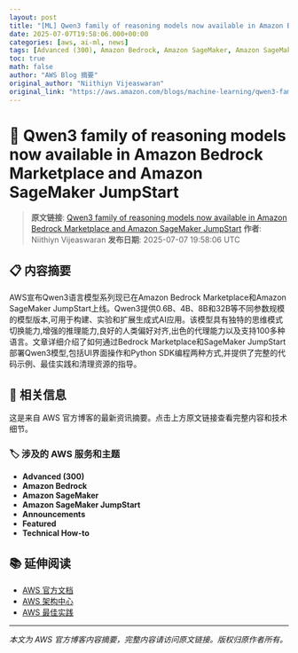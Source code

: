 ```yaml
---
layout: post
title: "[ML] Qwen3 family of reasoning models now available in Amazon Bedrock Marketplace and Amazon SageMaker JumpStart"
date: 2025-07-07T19:58:06.000+00:00
categories: [aws, ai-ml, news]
tags: [Advanced (300), Amazon Bedrock, Amazon SageMaker, Amazon SageMaker JumpStart, Announcements, Featured, Technical How-to]
toc: true
math: false
author: "AWS Blog 摘要"
original_author: "Niithiyn Vijeaswaran"
original_link: "https://aws.amazon.com/blogs/machine-learning/qwen3-family-of-reasoning-models-now-available-in-amazon-bedrock-marketplace-and-amazon-sagemaker-jumpstart/"
---
```


# 🤖 Qwen3 family of reasoning models now available in Amazon Bedrock Marketplace and Amazon SageMaker JumpStart

> **原文链接**: [Qwen3 family of reasoning models now available in Amazon Bedrock Marketplace and Amazon SageMaker JumpStart](https://aws.amazon.com/blogs/machine-learning/qwen3-family-of-reasoning-models-now-available-in-amazon-bedrock-marketplace-and-amazon-sagemaker-jumpstart/)
> **作者**: Niithiyn Vijeaswaran
> **发布日期**: 2025-07-07 19:58:06 UTC

## 📋 内容摘要

AWS宣布Qwen3语言模型系列现已在Amazon Bedrock Marketplace和Amazon SageMaker JumpStart上线。Qwen3提供0.6B、4B、8B和32B等不同参数规模的模型版本,可用于构建、实验和扩展生成式AI应用。该模型具有独特的思维模式切换能力,增强的推理能力,良好的人类偏好对齐,出色的代理能力以及支持100多种语言。文章详细介绍了如何通过Bedrock Marketplace和SageMaker JumpStart部署Qwen3模型,包括UI界面操作和Python SDK编程两种方式,并提供了完整的代码示例、最佳实践和清理资源的指导。

## 🔗 相关信息

这是来自 AWS 官方博客的最新资讯摘要。点击上方原文链接查看完整内容和技术细节。

### 🏷️ 涉及的 AWS 服务和主题

- **Advanced (300)**
- **Amazon Bedrock**
- **Amazon SageMaker**
- **Amazon SageMaker JumpStart**
- **Announcements**
- **Featured**
- **Technical How-to**

## 📚 延伸阅读

- [AWS 官方文档](https://docs.aws.amazon.com/)
- [AWS 架构中心](https://aws.amazon.com/architecture/)
- [AWS 最佳实践](https://aws.amazon.com/architecture/well-architected/)

---

*本文为 AWS 官方博客内容摘要，完整内容请访问原文链接。版权归原作者所有。*